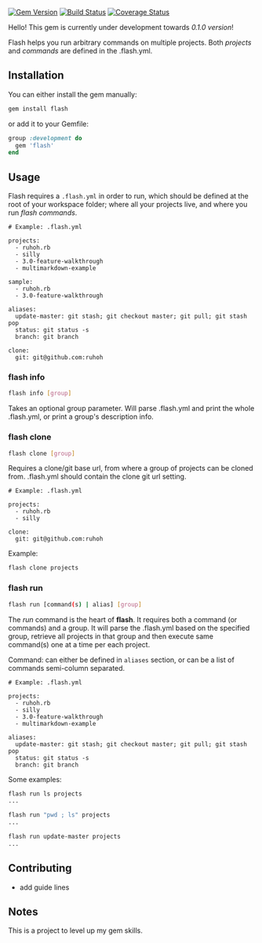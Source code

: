 [![Gem Version](https://badge.fury.io/rb/flash.svg)](http://badge.fury.io/rb/flash)
[![Build Status](https://travis-ci.org/colmarius/flash.svg?branch=master)](https://travis-ci.org/colmarius/flash?branch=master)
[![Coverage Status](https://img.shields.io/coveralls/colmarius/flash.svg?branch=master)](https://coveralls.io/r/colmarius/flash?branch=master)

Hello! This gem is currently under development towards _0.1.0 version_!

Flash helps you run arbitrary commands on multiple projects. Both _projects_ and _commands_ are defined in the .flash.yml.

## Installation

You can either install the gem manually:

```bash
gem install flash
```

or add it to your Gemfile:

```ruby
group :development do
  gem 'flash'
end
```

## Usage

Flash requires a `.flash.yml` in order to run, which should be defined at the root of your workspace folder; where all your projects live, and where you run _flash commands_.

```
# Example: .flash.yml

projects:
  - ruhoh.rb
  - silly
  - 3.0-feature-walkthrough
  - multimarkdown-example

sample:
  - ruhoh.rb
  - 3.0-feature-walkthrough

aliases:
  update-master: git stash; git checkout master; git pull; git stash pop
  status: git status -s
  branch: git branch

clone:
  git: git@github.com:ruhoh
```

### flash info

```bash
flash info [group]
```

Takes an optional group parameter. Will parse .flash.yml and print the whole .flash.yml, or print a group's description info.

### flash clone

```bash
flash clone [group]
```

Requires a clone/git base url, from where a group of projects can be cloned from. .flash.yml should contain the clone git url setting.

```
# Example: .flash.yml

projects:
  - ruhoh.rb
  - silly

clone:
  git: git@github.com:ruhoh
```

Example:

```bash
flash clone projects
```

### flash run

```bash
flash run [command(s) | alias] [group]
```

The _run_ command is the heart of __flash__. It requires both a command (or commands) and a group. It will parse the .flash.yml based on the specified group, retrieve all projects in that group and then execute same command(s) one at a time per each project.


Command: can either be defined in `aliases` section, or can be a list of commands semi-column separated.

```
# Example: .flash.yml

projects:
  - ruhoh.rb
  - silly
  - 3.0-feature-walkthrough
  - multimarkdown-example

aliases:
  update-master: git stash; git checkout master; git pull; git stash pop
  status: git status -s
  branch: git branch
```


Some examples:

```bash
flash run ls projects
...

flash run "pwd ; ls" projects
...

flash run update-master projects
...
```

## Contributing

- add guide lines

## Notes

This is a project to level up my gem skills.
